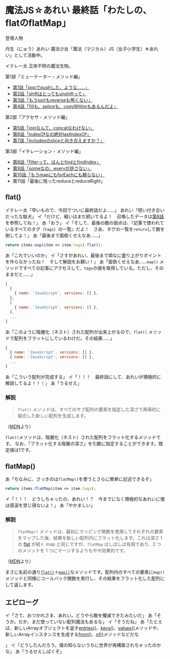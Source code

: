 # 魔法JS☆あれい 最終話「わたしの、flatのflatMap」

登場人物

丹生（にゅう）あれい
魔法少女「魔法（マジカル）JS（女子小学生）☆あれい」として活動中。

イテレー太
正体不明の魔法生物。

第1部「ミューテーター・メソッド編」
* [第1話「popでpushした、ような……」](https://qiita.com/8amjp/items/e44e707ccc8c95b4a40d)
* [第2話「shiftはとってもunshiftって」](https://qiita.com/8amjp/items/3fc1b2defd28ba1c2df3)
* [第3話「もうsortもreverseも怖くない」](https://qiita.com/8amjp/items/86f5294981fbebd3fe2d)
* [第4話「fillも、spliceも、copyWithinもあるんだよ」](https://qiita.com/8amjp/items/0741e35b70ea32711265)

第2部「アクセサ・メソッド編」
* [第5話「joinなんて、concatなわけない」](https://qiita.com/8amjp/items/229c41ad2146728abd89)
* [第6話「indexOfなの絶対lastIndexOf」](https://qiita.com/8amjp/items/f7e421722e419c1c0a7d)
* [第7話「includesのsliceと向き合えますか？」](https://qiita.com/8amjp/items/007ac192399225db3843)

第3部「イテレーション・メソッド編」
* [第8話「filterって、ほんとfindとfindIndex」](https://qiita.com/8amjp/items/f7014b09c5c2a6440a74)
* [第9話「someなの、everyが許さない」](https://qiita.com/8amjp/items/ec91d29f8f166b45efbb)
* [第10話「もうmapにもforEachにも頼らない」](https://qiita.com/8amjp/items/25859c085119cdceed89)
* 第11話「最後に残ったreduceとreduceRight」

## flat()

イテレー太「早いもので、今回でついに最終話だよ……」
あれい「短い付き合いだったな駄犬」
イ「だけど、戦いはまだ続いてるよ！　召喚したデータは[第8話](https://qiita.com/8amjp/items/f7014b09c5c2a6440a74)を参照してね！」
あ「おう」
イ「そして、最後の敵の弱点は、『記事で使われているすべてのタグ（`tags`）の一覧』だよ！　さあ、タグの一覧を`return`して敵を倒してよ！」
あ「最後まで面倒くせえなあ……」

```js
return items.map(item => item.tags).flat();
```

あ「これでいいのか」
イ「さすがあれい、最後まで頑なに盛り上がりポイントを作らなかったね！　そして解説をお願い！」
あ「面倒くせえなあ……`map()` メソッドですべての記事にアクセスして、`tags`の値を取得している。ただし、そのままだと……」

```js
[
  [
    { name: 'JavaScript', versions: [] },
  ],
  [
    { name: 'JavaScript', versions: [] },
  ],
  ...
]
```

あ「このように階層化（ネスト）された配列が出来上がるので、`flat()` メソッドで配列をフラットにしているわけだ。その結果……」

```js
[
  { name: 'JavaScript', versions: [] },
  { name: 'JavaScript', versions: [] },
  ...
]
```

あ「こういう配列が完成する」
イ「！！！　最終話にして、あれいが積極的に解説してるよ！！！」
あ「うるせえ」

### 解説

> `flat()` メソッドは、すべてのサブ配列の要素を指定した深さで再帰的に結合した新しい配列を生成します。

（[MDN](https://developer.mozilla.org/ja/docs/Web/JavaScript/Reference/Global_Objects/Array/flat)より）

`flat()`メソッドは、階層化（ネスト）された配列をフラット化するメソッドです。
なお、「フラット化する階層の深さ」を引数に指定することができます。既定値は1です。

## flatMap()

あ「ちなみに、さっきのは`flatMap()`を使うとさらに簡単に記述できるぞ」

```js
return items.flatMap(item => item.tags);
```

イ「！！！　どうしちゃったの、あれい！？　今までになく積極的なあれいに僕は感涙を禁じ得ないよ！」
あ「やかましい」

### 解説

> `flatMap()` メソッドは、最初にマッピング関数を使用してそれぞれの要素をマップした後、結果を新しい配列内にフラット化します。これは深さ 1 の [flat](https://developer.mozilla.org/ja/docs/Web/JavaScript/Reference/Global_Objects/Array/flat) が続く map と同じですが、`flatMap` はしばしば有用であり、2 つのメソッドを 1 つにマージするよりもやや効果的です。

（[MDN](https://developer.mozilla.org/ja/docs/Web/JavaScript/Reference/Global_Objects/Array/flatMap)より）

まさに名前の通り[`flat()`](https://developer.mozilla.org/ja/docs/Web/JavaScript/Reference/Global_Objects/Array/flat)＋[`map()`](https://developer.mozilla.org/ja/docs/Web/JavaScript/Reference/Global_Objects/Array/map)なメソッドです。配列内のすべての要素に`map()`メソッドと同様にコールバック関数を実行し、その結果をフラット化した配列にして返します。

## エピローグ

イ「さて、おつかれさま、あれい。どうやら敵を殲滅できたみたいだ」
あ「そうか。だか、まだ使っていない配列魔法もあるな」
イ「そうだね」
あ「たとえば、新しいArrayオブジェクトを返す[entries()](https://developer.mozilla.org/ja/docs/Web/JavaScript/Reference/Global_Objects/Array/entries)、[keys()](https://developer.mozilla.org/ja/docs/Web/JavaScript/Reference/Global_Objects/Array/keys)、[values()](https://developer.mozilla.org/ja/docs/Web/JavaScript/Reference/Global_Objects/Array/values)メソッドや、新しいArrayインスタンスを生成する[from()](https://developer.mozilla.org/ja/docs/Web/JavaScript/Reference/Global_Objects/Array/from)、[of()](https://developer.mozilla.org/ja/docs/Web/JavaScript/Reference/Global_Objects/Array/of)メソッドなどだな

」
イ「どうしたんだろう。僕の知らないうちに世界が再構築されちゃったのかな」
あ「うるせえしばくぞ」

<!--stackedit_data:
eyJoaXN0b3J5IjpbLTkzMzI2NDU2NSwtODQwNzg5ODI1LDExMT
kwMzE2MTddfQ==
-->